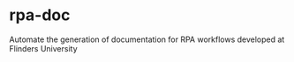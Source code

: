 # rpa-doc
 Automate the generation of documentation for RPA workflows developed at Flinders University
